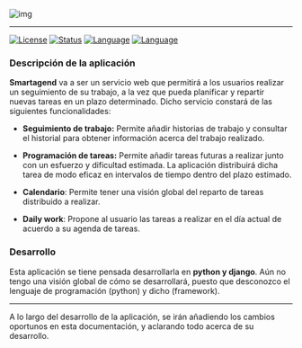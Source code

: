 

![img](https://github.com/jmv74211/Proyecto-cloud-computing/images/logoPrincipal.png)

---

[![License](https://img.shields.io/aur/license/yaourt.svg?style=plastic)](https://github.com/jmv74211/Proyecto-cloud-computing/blob/master/LICENSE)
[![Status](https://img.shields.io/badge/Status-documenting-yellow.svg)](https://github.com/jmv74211/Proyecto-cloud-computing/blob/master/README.md)
[![Language](https://img.shields.io/badge/language-python-green.svg)](https://www.python.org/)
[![Language](https://img.shields.io/badge/language-django-green.svg)](https://www.djangoproject.com/)

### Descripción de la aplicación

**Smartagend** va a ser un servicio web que permitirá a los usuarios realizar un seguimiento de su trabajo, a la vez que pueda planificar y repartir nuevas tareas en un plazo determinado. Dicho servicio constará de las siguientes funcionalidades:

- **Seguimiento de trabajo:** Permite añadir historias de trabajo y consultar el historial para obtener información acerca del trabajo realizado.

- **Programación de tareas:** Permite añadir tareas futuras a realizar junto con un esfuerzo y dificultad estimada. La aplicación distribuirá dicha tarea de modo eficaz en intervalos de tiempo dentro del plazo estimado.

- **Calendario**: Permite tener una visión global del reparto de tareas distribuido a realizar.

- **Daily work**: Propone al usuario las tareas a realizar en el día actual de acuerdo a su agenda de tareas.

### Desarrollo

Esta aplicación se tiene pensada desarrollarla en **python y django**. Aún no tengo una visión global de cómo se desarrollará, puesto que desconozco el lenguaje de programación (python) y dicho (framework).

---

A lo largo del desarrollo de la aplicación, se irán añadiendo los cambios oportunos en esta documentación, y aclarando todo acerca de su desarrollo.
